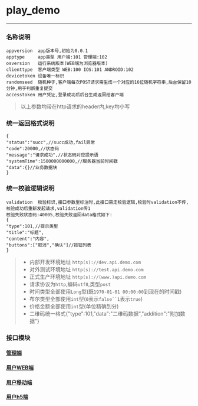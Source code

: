 # play_demo
---
### 名称说明
```
appversion  app版本号,初始为0.0.1
apptype     app类型 用户端:101 管理端:102 
osversion   运行系统版本(WEB端为浏览器版本)
clienttype  客户端类型 WEB:100 IOS:101 ANDROID:102
devicetoken 设备唯一标识
randomseed  随机种子,客户端每次POST请求需生成一个对应的16位随机字符串,后台保留10分钟,用于判断重复提交
accesstoken 用户凭证,登录成功后后台生成返回给客户端
```
> 以上参数均带在http请求的header内,key均小写

### 统一返回格式说明
```
{
"status":"succ",//succ成功,fail异常
"code":20000,//状态码
"message":"请求成功",//状态码对应提示语
"systemTime":1500000000000,//服务器当前时间戳
"data":{}//业务数据块
}
```

### 统一校验逻辑说明
```
validation  校验标识,接口参数里标注时,此接口需走校验逻辑,校验时validation不传,校验成功后重新发起请求,validation传1
校验失败状态码:40005,校验失败返回data格式如下:
{
"type":101,//提示类型
"title":"标题",
"content":"内容",
"buttons":["取消","确认"]//按钮列表
}
```

>+ 内部开发环境地址 `http(s)://dev.api.demo.com` 
>+ 对外测试环境地址 `http(s)://test.api.demo.com`
>+ 正式生产环境地址 `http(s)://(www.)api.demo.com`
>+ 请求协议为`http`,编码`utf8`,类型`post`<br/>
>+ 时间类型全部使用`Long`型(既`1970-01-01 00:00:00`到现在的时间戳)<br/>
>+ 布尔类型全部使用`int`型(`0`表示`false``1`表示`true`)<br/>
>+ 价格金额全部使用`int`型(单位精确到分)<br/>
>+ 二维码统一格式{"type":101,"data":"二维码数据","addition":"附加数据"}

### 接口模块

#### [管理端](/readme/admin) 

#### [用户WEB端](/readme/user)

#### [用户移动端](/readme/userapp)

#### [用户h5端](/readme/userh5)